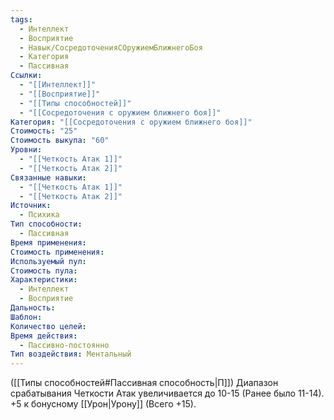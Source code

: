 ```yaml
---
tags:
  - Интеллект
  - Восприятие
  - Навык/СосредоточенияСОружиемБлижнегоБоя
  - Категория
  - Пассивная
Ссылки:
  - "[[Интеллект]]"
  - "[[Восприятие]]"
  - "[[Типы способностей]]"
  - "[[Сосредоточения с оружием ближнего боя]]"
Категория: "[[Сосредоточения с оружием ближнего боя]]"
Стоимость: "25"
Стоимость выкупа: "60"
Уровни:
  - "[[Четкость Атак 1]]"
  - "[[Четкость Атак 2]]"
Связанные навыки:
  - "[[Четкость Атак 1]]"
  - "[[Четкость Атак 2]]"
Источник:
  - Психика
Тип способности:
  - Пассивная
Время применения: 
Стоимость применения: 
Используемый пул: 
Стоимость пула: 
Характеристики:
  - Интеллект
  - Восприятие
Дальность: 
Шаблон: 
Количество целей: 
Время действия:
  - Пассивно-постоянно
Тип воздействия: Ментальный
---
```

([[Типы способностей#Пассивная способность|П]]) Диапазон срабатывания Четкости Атак увеличивается до 10-15 (Ранее было 11-14).
+5 к бонусному [[Урон|Урону]] (Всего +15).